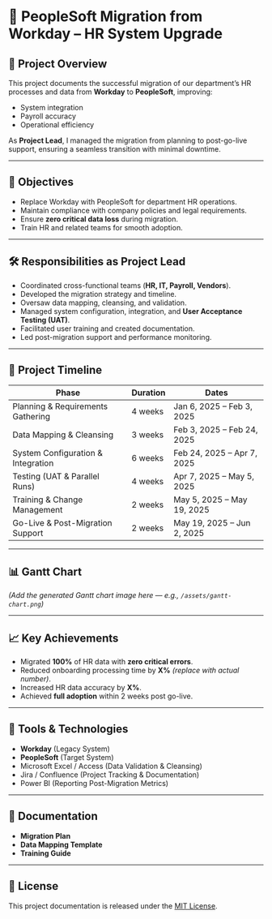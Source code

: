 # 🏢 PeopleSoft Migration from Workday – HR System Upgrade

## 📌 Project Overview
This project documents the successful migration of our department’s HR processes and data from **Workday** to **PeopleSoft**, improving:
- System integration
- Payroll accuracy
- Operational efficiency

As **Project Lead**, I managed the migration from planning to post-go-live support, ensuring a seamless transition with minimal downtime.

---

## 🎯 Objectives
- Replace Workday with PeopleSoft for department HR operations.
- Maintain compliance with company policies and legal requirements.
- Ensure **zero critical data loss** during migration.
- Train HR and related teams for smooth adoption.

---

## 🛠 Responsibilities as Project Lead
- Coordinated cross-functional teams (**HR, IT, Payroll, Vendors**).
- Developed the migration strategy and timeline.
- Oversaw data mapping, cleansing, and validation.
- Managed system configuration, integration, and **User Acceptance Testing (UAT)**.
- Facilitated user training and created documentation.
- Led post-migration support and performance monitoring.

---

## 📅 Project Timeline

| Phase                                | Duration | Dates                          |
|--------------------------------------|----------|---------------------------------|
| Planning & Requirements Gathering    | 4 weeks  | Jan 6, 2025 – Feb 3, 2025       |
| Data Mapping & Cleansing             | 3 weeks  | Feb 3, 2025 – Feb 24, 2025      |
| System Configuration & Integration   | 6 weeks  | Feb 24, 2025 – Apr 7, 2025      |
| Testing (UAT & Parallel Runs)        | 4 weeks  | Apr 7, 2025 – May 5, 2025       |
| Training & Change Management         | 2 weeks  | May 5, 2025 – May 19, 2025      |
| Go-Live & Post-Migration Support     | 2 weeks  | May 19, 2025 – Jun 2, 2025      |

---

## 📊 Gantt Chart
*(Add the generated Gantt chart image here — e.g., `/assets/gantt-chart.png`)*

---

## 📈 Key Achievements
- Migrated **100%** of HR data with **zero critical errors**.
- Reduced onboarding processing time by **X%** *(replace with actual number)*.
- Increased HR data accuracy by **X%**.
- Achieved **full adoption** within 2 weeks post go-live.

---

## 🧰 Tools & Technologies
- **Workday** (Legacy System)
- **PeopleSoft** (Target System)
- Microsoft Excel / Access (Data Validation & Cleansing)
- Jira / Confluence (Project Tracking & Documentation)
- Power BI (Reporting Post-Migration Metrics)

---

## 📄 Documentation
- **Migration Plan**
- **Data Mapping Template**
- **Training Guide**

---

## 📜 License
This project documentation is released under the [MIT License](LICENSE).
